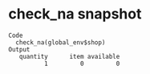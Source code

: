 # check_na snapshot

    Code
      check_na(global_env$shop)
    Output
       quantity      item available 
              1         0         0 

